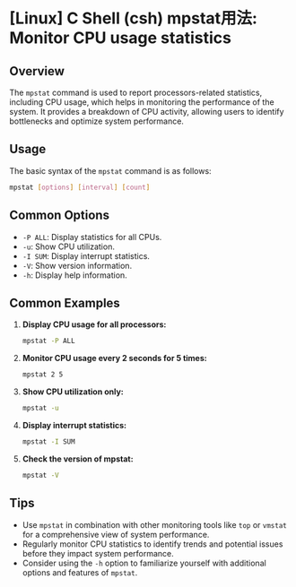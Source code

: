 # [Linux] C Shell (csh) mpstat用法: Monitor CPU usage statistics

## Overview
The `mpstat` command is used to report processors-related statistics, including CPU usage, which helps in monitoring the performance of the system. It provides a breakdown of CPU activity, allowing users to identify bottlenecks and optimize system performance.

## Usage
The basic syntax of the `mpstat` command is as follows:

```bash
mpstat [options] [interval] [count]
```

## Common Options
- `-P ALL`: Display statistics for all CPUs.
- `-u`: Show CPU utilization.
- `-I SUM`: Display interrupt statistics.
- `-V`: Show version information.
- `-h`: Display help information.

## Common Examples

1. **Display CPU usage for all processors:**
   ```bash
   mpstat -P ALL
   ```

2. **Monitor CPU usage every 2 seconds for 5 times:**
   ```bash
   mpstat 2 5
   ```

3. **Show CPU utilization only:**
   ```bash
   mpstat -u
   ```

4. **Display interrupt statistics:**
   ```bash
   mpstat -I SUM
   ```

5. **Check the version of mpstat:**
   ```bash
   mpstat -V
   ```

## Tips
- Use `mpstat` in combination with other monitoring tools like `top` or `vmstat` for a comprehensive view of system performance.
- Regularly monitor CPU statistics to identify trends and potential issues before they impact system performance.
- Consider using the `-h` option to familiarize yourself with additional options and features of `mpstat`.
